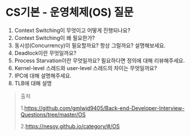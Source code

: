 # CS기본 - 운영체제(OS) 질문

1. Context Switching이 무엇이고 어떻게 진행되나요?
2. Context Switching이 왜 필요한가?
3. 동시성(Concurrency)이 필요할까요? 항상 그럴까요? 설명해보세요.
4. Deadlock이란 무엇일까요? 
5. Process Starvation이란 무엇일까요? 필요하다면 정의에 대해 리뷰해주세요.
6. Kernel-level 스레드와 user-level 스레드의 차이는 무엇일까요?
7. IPC에 대해 설명해주세요.
8. TLB에 대해 설명

> 출처
>
> 1.<https://github.com/gmlwjd9405/Back-end-Developer-Interview-Questions/tree/master/OS>
>
> 2.<https://nesoy.github.io/category/#/OS>